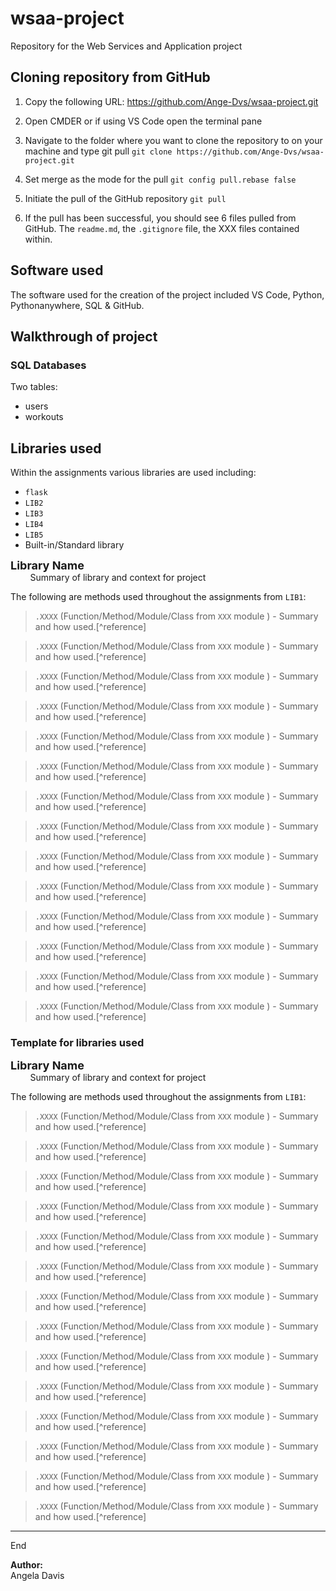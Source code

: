 # wsaa-project
Repository for the Web Services and Application project

## Cloning repository from GitHub

1. Copy the following URL:
https://github.com/Ange-Dvs/wsaa-project.git

2. Open CMDER or if using VS Code open the terminal pane

3. Navigate to the folder where you want to clone the repository to on your machine and type git pull
``git clone https://github.com/Ange-Dvs/wsaa-project.git``

4. Set merge as the mode for the pull
``git config pull.rebase false``

5. Initiate the pull of the GitHub repository
``git pull``

6. If the pull has been successful, you should see 6 files pulled from GitHub. The ``readme.md``, the ``.gitignore`` file, the XXX files contained within.

## Software used
The software used for the creation of the project  included VS Code, Python, Pythonanywhere, SQL & GitHub. 

## Walkthrough of project

### SQL Databases
Two tables:   
- users 
- workouts

## Libraries used 

Within the assignments various libraries are used including: 
- ``flask``
- ``LIB2``
- ``LIB3``
- ``LIB4``
- ``LIB5``
- Built-in/Standard library

<font size="4"><b>Library Name</b></font>   
&nbsp;&nbsp;&nbsp;&nbsp;&nbsp;&nbsp;&nbsp;&nbsp;Summary of library and context for project

The following are methods used throughout the assignments from `LIB1`: 

> ``.XXXX`` (Function/Method/Module/Class from `XXX` module ) - Summary and how used.[^reference]

> ``.XXXX`` (Function/Method/Module/Class from `XXX` module ) - Summary and how used.[^reference]

> ``.XXXX`` (Function/Method/Module/Class from `XXX` module ) - Summary and how used.[^reference]

> ``.XXXX`` (Function/Method/Module/Class from `XXX` module ) - Summary and how used.[^reference]

> ``.XXXX`` (Function/Method/Module/Class from `XXX` module ) - Summary and how used.[^reference]

> ``.XXXX`` (Function/Method/Module/Class from `XXX` module ) - Summary and how used.[^reference]

> ``.XXXX`` (Function/Method/Module/Class from `XXX` module ) - Summary and how used.[^reference]

> ``.XXXX`` (Function/Method/Module/Class from `XXX` module ) - Summary and how used.[^reference]

> ``.XXXX`` (Function/Method/Module/Class from `XXX` module ) - Summary and how used.[^reference]

> ``.XXXX`` (Function/Method/Module/Class from `XXX` module ) - Summary and how used.[^reference]

> ``.XXXX`` (Function/Method/Module/Class from `XXX` module ) - Summary and how used.[^reference]

> ``.XXXX`` (Function/Method/Module/Class from `XXX` module ) - Summary and how used.[^reference]

> ``.XXXX`` (Function/Method/Module/Class from `XXX` module ) - Summary and how used.[^reference]

> ``.XXXX`` (Function/Method/Module/Class from `XXX` module ) - Summary and how used.[^reference]

### Template for libraries used 

<font size="4"><b>Library Name</b></font>   
&nbsp;&nbsp;&nbsp;&nbsp;&nbsp;&nbsp;&nbsp;&nbsp;Summary of library and context for project

The following are methods used throughout the assignments from `LIB1`: 

> ``.XXXX`` (Function/Method/Module/Class from `XXX` module ) - Summary and how used.[^reference]

> ``.XXXX`` (Function/Method/Module/Class from `XXX` module ) - Summary and how used.[^reference]

> ``.XXXX`` (Function/Method/Module/Class from `XXX` module ) - Summary and how used.[^reference]

> ``.XXXX`` (Function/Method/Module/Class from `XXX` module ) - Summary and how used.[^reference]

> ``.XXXX`` (Function/Method/Module/Class from `XXX` module ) - Summary and how used.[^reference]

> ``.XXXX`` (Function/Method/Module/Class from `XXX` module ) - Summary and how used.[^reference]

> ``.XXXX`` (Function/Method/Module/Class from `XXX` module ) - Summary and how used.[^reference]

> ``.XXXX`` (Function/Method/Module/Class from `XXX` module ) - Summary and how used.[^reference]

> ``.XXXX`` (Function/Method/Module/Class from `XXX` module ) - Summary and how used.[^reference]

> ``.XXXX`` (Function/Method/Module/Class from `XXX` module ) - Summary and how used.[^reference]

> ``.XXXX`` (Function/Method/Module/Class from `XXX` module ) - Summary and how used.[^reference]

> ``.XXXX`` (Function/Method/Module/Class from `XXX` module ) - Summary and how used.[^reference]

> ``.XXXX`` (Function/Method/Module/Class from `XXX` module ) - Summary and how used.[^reference]

> ``.XXXX`` (Function/Method/Module/Class from `XXX` module ) - Summary and how used.[^reference]


***
End 

**Author:**   
Angela Davis